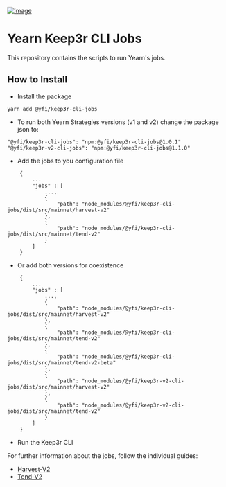 [![image](https://img.shields.io/npm/v/@yfi/keep3r-cli-jobs.svg?style=flat-square)](https://www.npmjs.org/package/@yfi/keep3r-cli-jobs)

# Yearn Keep3r CLI Jobs

This repository contains the scripts to run Yearn's jobs.

## How to Install

- Install the package

`
yarn add @yfi/keep3r-cli-jobs
`

- To run both Yearn Strategies versions (v1 and v2) change the package json to:
```
"@yfi/keep3r-cli-jobs": "npm:@yfi/keep3r-cli-jobs@1.0.1"
"@yfi/keep3r-v2-cli-jobs": "npm:@yfi/keep3r-cli-jobs@1.1.0"
```


- Add the jobs to you configuration file

```
    {
        ...
        "jobs" : [
            ...,
            {
                "path": "node_modules/@yfi/keep3r-cli-jobs/dist/src/mainnet/harvest-v2"
            },
            {
                "path": "node_modules/@yfi/keep3r-cli-jobs/dist/src/mainnet/tend-v2"
            }
        ]
    }
```

- Or add both versions for coexistence


```
    {
        ...
        "jobs" : [
            ...,
            {
                "path": "node_modules/@yfi/keep3r-cli-jobs/dist/src/mainnet/harvest-v2"
            },
            {
                "path": "node_modules/@yfi/keep3r-cli-jobs/dist/src/mainnet/tend-v2"
            },
            {
                "path": "node_modules/@yfi/keep3r-cli-jobs/dist/src/mainnet/tend-v2-beta"
            },
            {
                "path": "node_modules/@yfi/keep3r-v2-cli-jobs/dist/src/mainnet/harvest-v2"
            },
            {
                "path": "node_modules/@yfi/keep3r-v2-cli-jobs/dist/src/mainnet/tend-v2"
            }
        ]
    }
```

- Run the Keep3r CLI


For further information about the jobs, follow the individual guides:

- [Harvest-V2](https://github.com/yearn/keep3r-cli-jobs/blob/main/src/mainnet/harvest-v2/README.md)
- [Tend-V2](https://github.com/yearn/keep3r-cli-jobs/blob/main/src/mainnet/tend-v2/README.md)
